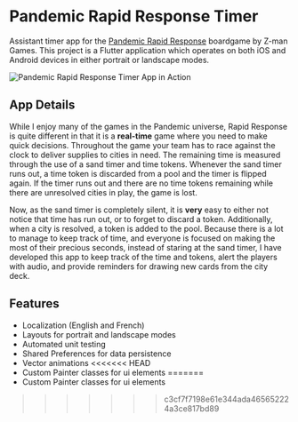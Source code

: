 # Pandemic Rapid Response Timer

Assistant timer app for the [Pandemic Rapid Response](https://www.zmangames.com/en/products/pandemic-rapid-response/) boardgame by Z-man Games. This project is a Flutter application which operates on both iOS and Android devices in either portrait or landscape modes.

![Pandemic Rapid Response Timer App in Action](https://chucktaylor.dev/public/images/pandemic.gif)

## App Details

While I enjoy many of the games in the Pandemic universe, Rapid Response is quite different in that it is a **real-time** game where you need to make quick decisions. Throughout the game your team has to race against the clock to deliver supplies to cities in need. The remaining time is measured through the use of a sand timer and time tokens. Whenever the sand timer runs out, a time token is discarded from a pool and the timer is flipped again. If the timer runs out and there are no time tokens remaining while there are unresolved cities in play, the game is lost.

Now, as the sand timer is completely silent, it is **very** easy to either not notice that time has run out, or to forget to discard a token. Additionally, when a city is resolved, a token is added to the pool. Because there is a lot to manage to keep track of time, and everyone is focused on making the most of their precious seconds, instead of staring at the sand timer, I have developed this app to keep track of the time and tokens, alert the players with audio, and provide reminders for drawing new cards from the city deck.

## Features

* Localization (English and French)
* Layouts for portrait and landscape modes
* Automated unit testing
* Shared Preferences for data persistence
* Vector animations
<<<<<<< HEAD
* Custom Painter classes for ui elements
=======
* Custom Painter classes for ui elements
>>>>>>> c3cf7f7198e61e344ada465652224a3ce817bd89

